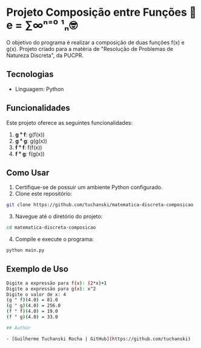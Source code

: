 # Projeto Composição entre Funções 📐e = ∑∞ⁿ⁼⁰ ¹ₙ🤓
<p> O objetivo do programa é realizar a composição de duas funções f(x) e g(x). Projeto criado para a matéria de "Resolução de Problemas de Natureza Discreta", da PUCPR. </p>

## Tecnologias

- Linguagem: Python

## Funcionalidades

Este projeto oferece as seguintes funcionalidades:

1. **g ° f**: g(f(x))
2. **g ° g**: g(g(x))
3. **f ° f**: f(f(x))
4. **f ° g**: f(g(x))

## Como Usar
1. Certifique-se de possuir um ambiente Python configurado.
2. Clone este repositório:

```bash
git clone https://github.com/tuchanski/matematica-discreta-composicao
```

3. Navegue até o diretório do projeto:
```bash
cd matematica-discreta-composicao
```

4. Compile e execute o programa:
```bash
python main.py
```

## Exemplo de Uso
```bash
Digite a expressão para f(x): (2*x)+1
Digite a expressão para g(x): x^2
Digite o valor de x: 4
(g ° f)(4.0) = 81.0
(g ° g)(4.0) = 256.0
(f ° f)(4.0) = 19.0
(f ° g)(4.0) = 33.0

## Author

- [Guilherme Tuchanski Rocha | GitHub](https://github.com/tuchanski)